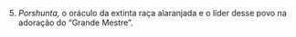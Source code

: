 ﻿5. <em>Porshunta,</em> o oráculo da extinta raça alaranjada e o líder desse povo na adoração do “Grande Mestre”.